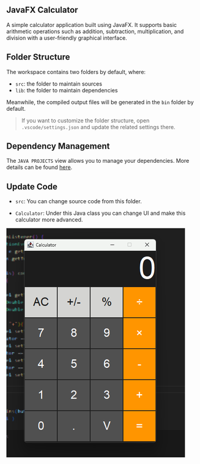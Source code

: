 ## JavaFX Calculator

A simple calculator application built using JavaFX.
It supports basic arithmetic operations such as addition, subtraction, multiplication, and division with a user-friendly graphical interface.

## Folder Structure

The workspace contains two folders by default, where:

- `src`: the folder to maintain sources
- `lib`: the folder to maintain dependencies

Meanwhile, the compiled output files will be generated in the `bin` folder by default.

> If you want to customize the folder structure, open `.vscode/settings.json` and update the related settings there.

## Dependency Management

The `JAVA PROJECTS` view allows you to manage your dependencies. More details can be found [here](https://github.com/microsoft/vscode-java-dependency#manage-dependencies).

## Update Code

- `src`: You can change source code from this folder.

- `Calculator`: Under this Java class you can change UI and make this calculator more advanced.


![alt text]({23EA19CF-99AE-4F1C-A69A-4FABAEC38AC7}.png)